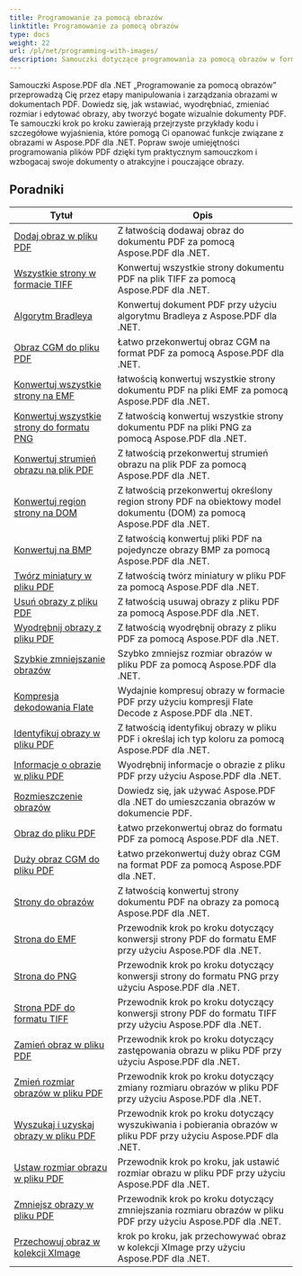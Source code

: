 ```yaml
---
title: Programowanie za pomocą obrazów
linktitle: Programowanie za pomocą obrazów
type: docs
weight: 22
url: /pl/net/programming-with-images/
description: Samouczki dotyczące programowania za pomocą obrazów w formacie Aspose.PDF dla platformy .NET uczą, jak manipulować obrazami i zarządzać nimi w dokumentach PDF.
---
```


Samouczki Aspose.PDF dla .NET „Programowanie za pomocą obrazów” przeprowadzą Cię przez etapy manipulowania i zarządzania obrazami w dokumentach PDF. Dowiedz się, jak wstawiać, wyodrębniać, zmieniać rozmiar i edytować obrazy, aby tworzyć bogate wizualnie dokumenty PDF. Te samouczki krok po kroku zawierają przejrzyste przykłady kodu i szczegółowe wyjaśnienia, które pomogą Ci opanować funkcje związane z obrazami w Aspose.PDF dla .NET. Popraw swoje umiejętności programowania plików PDF dzięki tym praktycznym samouczkom i wzbogacaj swoje dokumenty o atrakcyjne i pouczające obrazy.

## Poradniki
| Tytuł | Opis |
| --- | --- | 
| [Dodaj obraz w pliku PDF](./add-image/) | Z łatwością dodawaj obraz do dokumentu PDF za pomocą Aspose.PDF dla .NET. |  
| [Wszystkie strony w formacie TIFF](./all-pages-to-tiff/) | Konwertuj wszystkie strony dokumentu PDF na plik TIFF za pomocą Aspose.PDF dla .NET. |  
| [Algorytm Bradleya](./bradley-algorithm/) | Konwertuj dokument PDF przy użyciu algorytmu Bradleya z Aspose.PDF dla .NET. |  
| [Obraz CGM do pliku PDF](./cgm-image-to-pdf/) | Łatwo przekonwertuj obraz CGM na format PDF za pomocą Aspose.PDF dla .NET. |  
| [Konwertuj wszystkie strony na EMF](./convert-all-pages-to-emf/) | łatwością konwertuj wszystkie strony dokumentu PDF na pliki EMF za pomocą Aspose.PDF dla .NET. |  
| [Konwertuj wszystkie strony do formatu PNG](./convert-all-pages-to-png/) | Z łatwością konwertuj wszystkie strony dokumentu PDF na pliki PNG za pomocą Aspose.PDF dla .NET. |  
| [Konwertuj strumień obrazu na plik PDF](./convert-image-stream-to-pdf/) | Z łatwością przekonwertuj strumień obrazu na plik PDF za pomocą Aspose.PDF dla .NET. |  
| [Konwertuj region strony na DOM](./convert-page-region-to-dom/) | Z łatwością przekonwertuj określony region strony PDF na obiektowy model dokumentu (DOM) za pomocą Aspose.PDF dla .NET. |  
| [Konwertuj na BMP](./convert-to-bmp/) | Z łatwością konwertuj pliki PDF na pojedyncze obrazy BMP za pomocą Aspose.PDF dla .NET. |  
| [Twórz miniatury w pliku PDF](./create-thumbnail-images/) | Z łatwością twórz miniatury w pliku PDF za pomocą Aspose.PDF dla .NET. |  
| [Usuń obrazy z pliku PDF](./delete-images/) | Z łatwością usuwaj obrazy z pliku PDF za pomocą Aspose.PDF dla .NET. |  
| [Wyodrębnij obrazy z pliku PDF](./extract-images/) | Z łatwością wyodrębnij obrazy z pliku PDF za pomocą Aspose.PDF dla .NET. |  
| [Szybkie zmniejszanie obrazów](./fast-shrink-images/) | Szybko zmniejsz rozmiar obrazów w pliku PDF za pomocą Aspose.PDF dla .NET. |  
| [Kompresja dekodowania Flate](./flate-decode-compression/) | Wydajnie kompresuj obrazy w formacie PDF przy użyciu kompresji Flate Decode z Aspose.PDF dla .NET. |  
| [Identyfikuj obrazy w pliku PDF](./identify-images/) | Z łatwością identyfikuj obrazy w pliku PDF i określaj ich typ koloru za pomocą Aspose.PDF dla .NET. |  
| [Informacje o obrazie w pliku PDF](./image-information/) | Wyodrębnij informacje o obrazie z pliku PDF przy użyciu Aspose.PDF dla .NET. |  
| [Rozmieszczenie obrazów](./image-placements/) | Dowiedz się, jak używać Aspose.PDF dla .NET do umieszczania obrazów w dokumencie PDF. |  
| [Obraz do pliku PDF](./image-to-pdf/) | Łatwo przekonwertuj obraz do formatu PDF za pomocą Aspose.PDF dla .NET. |  
| [Duży obraz CGM do pliku PDF](./large-cgm-image-to-pdf/) | Łatwo przekonwertuj duży obraz CGM na format PDF za pomocą Aspose.PDF dla .NET. |  
| [Strony do obrazów](./pages-to-images/) | Z łatwością konwertuj strony dokumentu PDF na obrazy za pomocą Aspose.PDF dla .NET. |  
| [Strona do EMF](./page-to-emf/) | Przewodnik krok po kroku dotyczący konwersji strony PDF do formatu EMF przy użyciu Aspose.PDF dla .NET. |  
| [Strona do PNG](./page-to-png/) | Przewodnik krok po kroku dotyczący konwersji strony do formatu PNG przy użyciu Aspose.PDF dla .NET. |  
| [Strona PDF do formatu TIFF](./page-to-tiff/) | Przewodnik krok po kroku dotyczący konwersji strony PDF do formatu TIFF przy użyciu Aspose.PDF dla .NET. |  
| [Zamień obraz w pliku PDF](./replace-image/) | Przewodnik krok po kroku dotyczący zastępowania obrazu w pliku PDF przy użyciu Aspose.PDF dla .NET. |  
| [Zmień rozmiar obrazów w pliku PDF](./resize-images/) | Przewodnik krok po kroku dotyczący zmiany rozmiaru obrazów w pliku PDF przy użyciu Aspose.PDF dla .NET. |  
| [Wyszukaj i uzyskaj obrazy w pliku PDF](./search-and-get-images/) | Przewodnik krok po kroku dotyczący wyszukiwania i pobierania obrazów w pliku PDF przy użyciu Aspose.PDF dla .NET. |  
| [Ustaw rozmiar obrazu w pliku PDF](./set-image-size/) | Przewodnik krok po kroku, jak ustawić rozmiar obrazu w pliku PDF przy użyciu Aspose.PDF dla .NET. |  
| [Zmniejsz obrazy w pliku PDF](./shrink-images/) | Przewodnik krok po kroku dotyczący zmniejszania rozmiaru obrazów w pliku PDF przy użyciu Aspose.PDF dla .NET. |  
| [Przechowuj obraz w kolekcji XImage](./store-image-in-ximage-collection/) |  krok po kroku, jak przechowywać obraz w kolekcji XImage przy użyciu Aspose.PDF dla .NET. |  